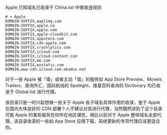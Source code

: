 Apple 已知域名已收录于 China.list 中做直连规则

```
# > Apple
DOMAIN-SUFFIX,aaplimg.com
DOMAIN-SUFFIX,apple.co
DOMAIN-SUFFIX,apple.com
DOMAIN-SUFFIX,apple-cloudkit.com
DOMAIN-SUFFIX,appstore.com
DOMAIN-SUFFIX,cdn-apple.com
DOMAIN-SUFFIX,crashlytics.com
DOMAIN-SUFFIX,icloud.com
DOMAIN-SUFFIX,icloud-content.com
DOMAIN-SUFFIX,me.com
DOMAIN-SUFFIX,mzstatic.com
DOMAIN,www-cdn.icloud.com.akadns.net
```

对于一些 Apple 被「墙」或者主动「墙」的服务如 App Store Preview、Moveis Trailers、查询外汇、国际航线的 Spotlight、维基百科查询的 Dictionary 均已收录于 Global.list 进行代理。

该目录只是一时兴起想做一些关于 Apple 各子域名具体作用的收录，鉴于 Apple 在国内大体良好的 CDN 部署个人不建议对其进行代理，当然既然进到了这个目录可能 Apple 的某些服务在你所在地区堪忧，相比以前对于 Apple 整体域名全部代理，该目录收录的一些如 App Store 应用下载、系统更新的专项代理应该更适合你。